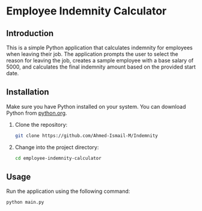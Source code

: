 # Employee Indemnity Calculator

## Introduction

This is a simple Python application that calculates indemnity for employees when leaving their job. The application prompts the user to select the reason for leaving the job, creates a sample employee with a base salary of 5000, and calculates the final indemnity amount based on the provided start date.

## Installation

Make sure you have Python installed on your system. You can download Python from [python.org](https://www.python.org/downloads/).

1. Clone the repository:

    ```bash
    git clone https://github.com/Ahmed-Ismail-M/Indemnity
    ```

2. Change into the project directory:

    ```bash
    cd employee-indemnity-calculator
    ```

## Usage

Run the application using the following command:

```bash
python main.py
